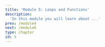 ```yaml
---
title: 'Module 5: Loops and Functions'
description:
  'In this module you will learn about ...'
prev: /module4
next: /module6
type: chapter
id: 5
---
```


